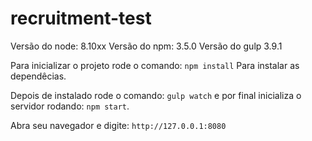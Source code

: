 # recruitment-test

Versão do node: 8.10xx
Versão do npm: 3.5.0
Versão do gulp 3.9.1

Para inicializar o projeto rode o comando:
``
npm install
``
Para instalar as dependêcias.

Depois de instalado rode o comando: 
``gulp watch``  e por final inicializa o servidor rodando: ``npm start``.

Abra seu navegador e digite: ``http://127.0.0.1:8080``

